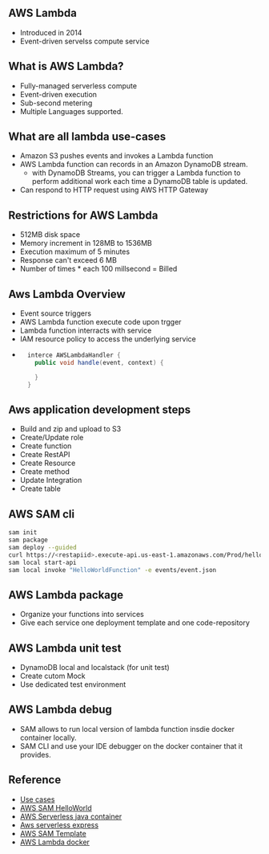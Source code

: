 ## AWS Lambda

* Introduced in 2014
* Event-driven servelss compute service

## What is AWS Lambda?

* Fully-managed serverless compute
* Event-driven execution
* Sub-second metering
* Multiple Languages supported.

## What are all lambda use-cases

* Amazon S3 pushes events and invokes a Lambda function
* AWS Lambda function can records in an Amazon DynamoDB stream.
  * with DynamoDB Streams, you can trigger a Lambda function to perform additional work each time a DynamoDB table is updated.
* Can respond to HTTP request using AWS HTTP Gateway

## Restrictions for AWS Lambda

* 512MB disk space
* Memory increment in 128MB to 1536MB
* Execution maximum of 5 minutes
* Response can't exceed 6 MB
* Number of times * each 100 millsecond = Billed

## Aws Lambda Overview

* Event source triggers
* AWS Lambda function execute code upon trgger
* Lambda function interracts with service
* IAM resource policy to access the underlying service
* ```java
    interce AWSLambdaHandler {
      public void handle(event, context) {

      }
    }
  ```

## Aws application development steps

* Build and zip and upload to S3
* Create/Update role
* Create function
* Create RestAPI
* Create Resource
* Create method
* Update Integration
* Create table

## AWS SAM cli

```bash
sam init
sam package
sam deploy --guided
curl https://<restapiid>.execute-api.us-east-1.amazonaws.com/Prod/hello/
sam local start-api
sam local invoke "HelloWorldFunction" -e events/event.json
```


## AWS Lambda package

* Organize your functions into services
* Give each service one deployment template and one code-repository

## AWS Lambda unit test

* DynamoDB local and localstack (for unit test)
* Create cutom Mock
* Use dedicated test environment

## AWS Lambda debug

* SAM allows to run local version of lambda function insdie docker container locally.
* SAM CLI and use your IDE debugger on the docker container that it provides.


## Reference
* [Use cases](https://docs.aws.amazon.com/lambda/latest/dg/applications-usecases.html)
* [AWS SAM HelloWorld](https://docs.aws.amazon.com/serverless-application-model/latest/developerguide/serverless-getting-started-hello-world.html)
* [AWS Serverless java container](https://github.com/awslabs/aws-serverless-java-container/wiki/Quick-start---Spring-Boot2)
* [Aws serverless express](https://github.com/awslabs/aws-serverless-express)
* [AWS SAM Template](https://docs.aws.amazon.com/lambda/latest/dg/with-s3-example-use-app-spec.html)
* [AWS Lambda docker](https://github.com/awslabs/aws-lambda-container-image-converter)